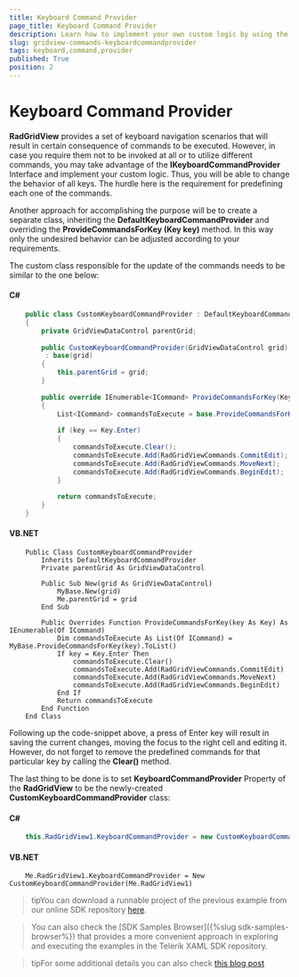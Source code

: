 ```yaml
---
title: Keyboard Command Provider
page_title: Keyboard Command Provider
description: Learn how to implement your own custom logic by using the Keyboard Command Provider in RadGridView - Telerik's {{ site.framework_name }} DataGrid.
slug: gridview-commands-keyboardcommandprovider
tags: keyboard,command,provider
published: True
position: 2
---
```


# Keyboard Command Provider


__RadGridView__ provides a set of keyboard navigation scenarios that will result in certain consequence of commands to be executed. However, in case you require them not to be invoked at all or to utilize different commands, you may take advantage of the __IKeyboardCommandProvider__ Interface and implement your custom logic. 
Thus, you will be able to change the behavior of all keys. The hurdle here is the requirement for predefining each one of the commands. 
        

Another approach for accomplishing the purpose will be to create a separate class, inheriting the __DefaultKeyboardCommandProvider__ and overriding the __ProvideCommandsForKey (Key key)__ method. In this way only the undesired behavior can be adjusted according to your requirements.
        

The custom class responsible for the update of the commands needs to be similar to the one below:
        

#### __C#__

```C#
	public class CustomKeyboardCommandProvider : DefaultKeyboardCommandProvider
	{
	    private GridViewDataControl parentGrid;
	
	    public CustomKeyboardCommandProvider(GridViewDataControl grid)
	     : base(grid)
	    {
	        this.parentGrid = grid;
	    }
	
	    public override IEnumerable<ICommand> ProvideCommandsForKey(Key key)
	    {
	        List<ICommand> commandsToExecute = base.ProvideCommandsForKey(key).ToList();
	
	        if (key == Key.Enter)
	        {
	            commandsToExecute.Clear();
	            commandsToExecute.Add(RadGridViewCommands.CommitEdit);
	            commandsToExecute.Add(RadGridViewCommands.MoveNext);
	            commandsToExecute.Add(RadGridViewCommands.BeginEdit);
	        }
	
	        return commandsToExecute;
	    }
	}
```

#### __VB.NET__

```VB.NET
	Public Class CustomKeyboardCommandProvider
	    Inherits DefaultKeyboardCommandProvider
	    Private parentGrid As GridViewDataControl
	
	    Public Sub New(grid As GridViewDataControl)
	        MyBase.New(grid)
	        Me.parentGrid = grid
	    End Sub
	
	    Public Overrides Function ProvideCommandsForKey(key As Key) As IEnumerable(Of ICommand)
	        Dim commandsToExecute As List(Of ICommand) = MyBase.ProvideCommandsForKey(key).ToList()
	        If key = Key.Enter Then
	            commandsToExecute.Clear()
	            commandsToExecute.Add(RadGridViewCommands.CommitEdit)
	            commandsToExecute.Add(RadGridViewCommands.MoveNext)
	            commandsToExecute.Add(RadGridViewCommands.BeginEdit)
	        End If
	        Return commandsToExecute
	    End Function
	End Class
```


Following up the code-snippet above, a press of Enter key will result in saving the current changes,
moving the focus to the right cell and editing it. However, do not forget to remove the predefined
commands for that particular key by calling the __Clear()__ method.
        

The last thing to be done is to set __KeyboardCommandProvider__ Property of the __RadGridView__ to be the newly-created __CustomKeyboardCommandProvider__ class:
        

#### __C#__

```C#
	this.RadGridView1.KeyboardCommandProvider = new CustomKeyboardCommandProvider(this.RadGridView1);
```



#### __VB.NET__

```VB.NET
	Me.RadGridView1.KeyboardCommandProvider = New CustomKeyboardCommandProvider(Me.RadGridView1)
```


>tipYou can download a runnable project of the previous example from our online SDK repository [here](https://github.com/telerik/xaml-sdk/tree/master/GridView/CustomKeyboardCommandProvider).
          
>You can also check the [SDK Samples Browser]({%slug sdk-samples-browser%}) that provides a more convenient approach in exploring and executing the examples in the Telerik XAML SDK repository. 

>tipFor some additional details you can also check [this blog post](http://blogs.telerik.com/xamlteam/posts/10-06-30/how---to-change-the-default-keyboard-behavior-in-radgridview-for-silverlight-wpf.aspx)
